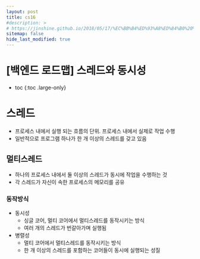```yaml
---
layout: post
title: cs16
#description: >
# https://jinshine.github.io/2018/05/17/%EC%BB%B4%ED%93%A8%ED%84%B0%20%EA%B8%B0%EC%B4%88/%EB%A9%94%EB%AA%A8%EB%A6%AC%EA%B5%AC%EC%A1%B0/
sitemap: false
hide_last_modified: true
---
```

# [백엔드 로드맵] 스레드와 동시성

* toc
{:toc .large-only}

# 스레드
- 프로세스 내에서 실행 되는 흐름의 단위. 프로세스 내에서 실제로 작업 수행
- 일반적으로 프로그램 하나가 한 개 이상의 스레드를 갖고 있음

## 멀티스레드
- 하나의 프로세스 내에서 둘 이상의 스레드가 동시에 작업을 수행하는 것
- 각 스레드가 자신이 속한 프로세스의 메모리를 공유

### 동작방식
- 동시성
  - 싱글 코어, 멀티 코어에서 멀티스레드를 동작시키는 방식
  - 여러 개의 스레드가 번갈아가며 실행됨
- 병렬성
  - 멀티 코어에서 멀티스레드를 동작시키는 방식
  - 한 개 이상의 스레드를 포함하는 코어들이 동시에 실행되는 성질